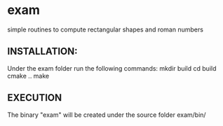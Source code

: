 # exam
simple routines to compute rectangular shapes and roman numbers
## INSTALLATION:
Under the exam folder run the following commands:
mkdir build
cd build
cmake ..
make

## EXECUTION
The binary "exam" will be created under the source folder exam/bin/

